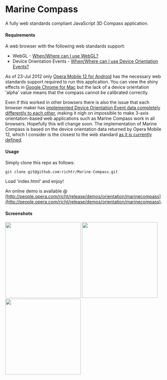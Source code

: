 Marine Compass
====================

A fully web standards compliant JavaScript 3D Compass application.

#### Requirements ####

A web browser with the following web standards support:

* WebGL - [When/Where can I use WebGL?](http://caniuse.com/#feat=webgl)
* Device Orientation Events - [When/Where can I use Device Orientation Events?](http://caniuse.com/#feat=deviceorientation)

As of 23-Jul 2012 only [Opera Mobile 12 for Android](https://play.google.com/store/apps/details?id=com.opera.browser&hl=en) has the necessary web standards support required to run this application. You can view the shiny effects in [Google Chrome for Mac](http://www.google.com/mac/) but the lack of a device orientation 'alpha' value means that the compass cannot be calibrated correctly.

Even if this worked in other browsers there is also the issue that each browser maker has [implemented Device Orientation Event data completely differently to each other](http://lists.w3.org/Archives/Public/public-geolocation/2012Jun/0000.html), making it nigh on impossible to make 3-axis orientation-based web applications such as Marine Compass work in all browsers. Hopefully this will change soon. The implementation of Marine Compass is based on the device orientation data returned by Opera Mobile 12, which I consider is the closest to the web standard [as it is currently defined](http://dev.w3.org/geo/api/spec-source-orientation.html).

#### Usage ####

Simply clone this repo as follows:

    git clone git@github.com:richtr/Marine-Compass.git

Load 'index.html' and enjoy!

An online demo is available @ [http://people.opera.com/richt/release/demos/orientation/marinecompass](http://people.opera.com/richt/release/demos/orientation/marinecompass).

#### Screenshots ####

<img src="https://github.com/richtr/Marine-Compass/raw/master/screenshots/marinecompass1.png" width="240"/>

<img src="https://github.com/richtr/Marine-Compass/raw/master/screenshots/marinecompass2.png" width="240"/>

<img src="https://github.com/richtr/Marine-Compass/raw/master/screenshots/marinecompass3.png" width="240"/>
